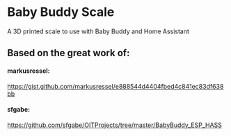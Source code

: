 # Baby Buddy Scale
A 3D printed scale to use with Baby Buddy and Home Assistant

## Based on the great work of:

#### markusressel: 
https://gist.github.com/markusressel/e888544d4404fbed4c841ec83df638bb
#### sfgabe: 
https://github.com/sfgabe/OITProjects/tree/master/BabyBuddy_ESP_HASS
